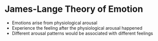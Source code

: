 # James-Lange Theory of Emotion

- Emotions arise from physiological arousal
- Experience the feeling after the physiological arousal happened
- Different arousal patterns would be associated with different feelings
